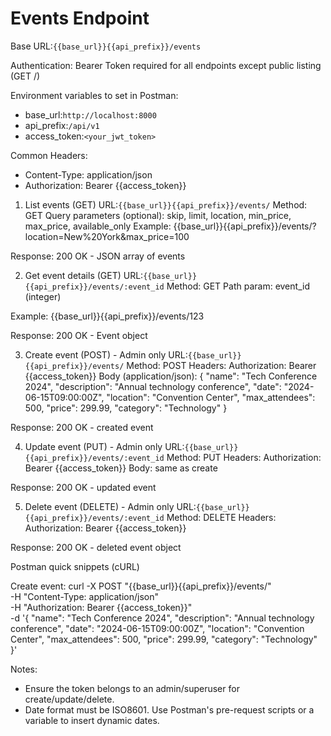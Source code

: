# Events Endpoint

Base URL:`{{base_url}}{{api_prefix}}/events`

Authentication: Bearer Token required for all endpoints except public listing (GET /)

Environment variables to set in Postman:

- base_url:`http://localhost:8000`
- api_prefix:`/api/v1`
- access_token:`<your_jwt_token>`

Common Headers:

- Content-Type: application/json
- Authorization: Bearer {{access_token}}

1. List events (GET)
   URL:`{{base_url}}{{api_prefix}}/events/`
   Method: GET
   Query parameters (optional): skip, limit, location, min_price, max_price, available_only
   Example:
   {{base_url}}{{api_prefix}}/events/?location=New%20York&max_price=100

Response: 200 OK - JSON array of events

2. Get event details (GET)
   URL:`{{base_url}}{{api_prefix}}/events/:event_id`
   Method: GET
   Path param: event_id (integer)

Example:
{{base_url}}{{api_prefix}}/events/123

Response: 200 OK - Event object

3. Create event (POST) - Admin only
   URL:`{{base_url}}{{api_prefix}}/events/`
   Method: POST
   Headers: Authorization: Bearer {{access_token}}
   Body (application/json):
   {
   "name": "Tech Conference 2024",
   "description": "Annual technology conference",
   "date": "2024-06-15T09:00:00Z",
   "location": "Convention Center",
   "max_attendees": 500,
   "price": 299.99,
   "category": "Technology"
   }

Response: 200 OK - created event

4. Update event (PUT) - Admin only
   URL:`{{base_url}}{{api_prefix}}/events/:event_id`
   Method: PUT
   Headers: Authorization: Bearer {{access_token}}
   Body: same as create

Response: 200 OK - updated event

5. Delete event (DELETE) - Admin only
   URL:`{{base_url}}{{api_prefix}}/events/:event_id`
   Method: DELETE
   Headers: Authorization: Bearer {{access_token}}

Response: 200 OK - deleted event object

Postman quick snippets (cURL)

Create event:
curl -X POST "{{base_url}}{{api_prefix}}/events/" \
 -H "Content-Type: application/json" \
 -H "Authorization: Bearer {{access_token}}" \
 -d '{
"name": "Tech Conference 2024",
"description": "Annual technology conference",
"date": "2024-06-15T09:00:00Z",
"location": "Convention Center",
"max_attendees": 500,
"price": 299.99,
"category": "Technology"
}'

Notes:

- Ensure the token belongs to an admin/superuser for create/update/delete.
- Date format must be ISO8601. Use Postman's pre-request scripts or a variable to insert dynamic dates.
